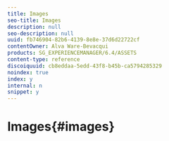 ```yaml
---
title: Images
seo-title: Images
description: null
seo-description: null
uuid: fb746904-82b6-4139-8e8e-37d6d22722cf
contentOwner: Alva Ware-Bevacqui
products: SG_EXPERIENCEMANAGER/6.4/ASSETS
content-type: reference
discoiquuid: cb8eddaa-5edd-43f8-b45b-ca5794285329
noindex: true
index: y
internal: n
snippet: y
---
```


# Images{#images}

